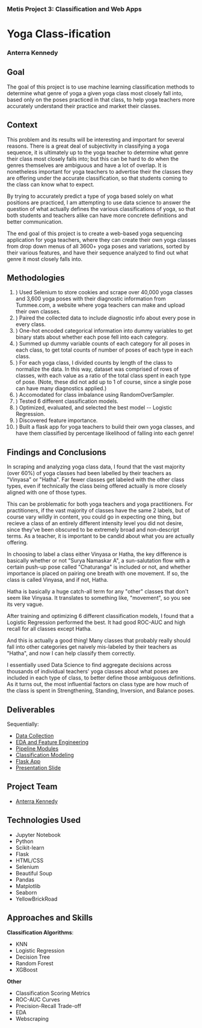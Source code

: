 ### Metis Project 3: Classification and Web Apps

# Yoga Class-ification

### Anterra Kennedy

## Goal

The goal of this project is to use machine learning classification methods to determine what genre of yoga a given yoga class most closely fall into, based only on the poses practiced in that class, to help yoga teachers more accurately understand their practice and market their classes.

## Context

This problem and its results will be interesting and important for several reasons. There is a great deal of subjectivity in classifying a yoga sequence, it is ultimately up to the yoga teacher to determine what genre their class most closely falls into; but this can be hard to do when the genres themselves are ambiguous and have a lot of overlap. It is nonetheless important for yoga teachers to advertise their the classes they are offering under the accurate classification, so that students coming to the class can know what to expect.

By trying to accurately predict a type of yoga based solely on what positions are practiced, I am attempting to use data science to answer the question of what actually defines the various classifications of yoga, so that both students and teachers alike can have more concrete definitions and better communication.

The end goal of this project is to create a web-based yoga sequencing application for yoga teachers, where they can create their own yoga classes from drop down menus of all 3600+ yoga poses and variations, sorted by their various features, and have their sequence analyzed to find out what genre it most closely falls into.

## Methodologies

1. ) Used Selenium to store cookies and scrape over 40,000 yoga classes and 3,600 yoga poses with their diagnostic information from Tummee.com, a website where yoga teachers can make and upload their own classes.
2. ) Paired the collected data to include diagnostic info about every pose in every class.
3. ) One-hot encoded categorical information into dummy variables to get binary stats about whether each pose fell into each category.
4. ) Summed up dummy variable counts of each category for all poses in each class, to get total counts of number of poses of each type in each class.
5. ) For each yoga class, I divided counts by length of the class to normalize the data. In this way, dataset was comprised of rows of classes, with each value as a ratio of the total class spent in each type of pose. (Note, these did not add up to 1 of course, since a single pose can have many diagnostics applied.)
6. ) Accomodated for class imbalance using RandomOverSampler.
7. ) Tested 6 different classification models.
8. ) Optimized, evaluated, and selected the best model -- Logistic Regression.
9. ) Discovered feature importance.
10. ) Built a flask app for yoga teachers to build their own yoga classes, and have them classified by percentage likelihood of falling into each genre!

## Findings and Conclusions

In scraping and analyzing yoga class data, I found that the vast majority (over 60%) of yoga classes had been labelled by their teachers as "Vinyasa" or "Hatha". Far fewer classes get labeled with the other class types, even if technically the class being offered actually is more closely aligned with one of those types.

This can be problematic for both yoga teachers and yoga practitioners. For practitioners, if the vast majority of classes have the same 2 labels, but of course vary wildly in content, you could go in expecting one thing, but recieve a class of an entirely different intensity level you did not desire, since they've been obscured to be extremely broad and non-descript terms. As a teacher, it is important to be candid about what you are actually offering.

In choosing to label a class either Vinyasa or Hatha, the key difference is basically whether or not "Surya Namaskar A", a sun-salutation flow with a certain push-up pose called "Chaturanga" is included or not, and whether importance is placed on pairing one breath with one movement. If so, the class is called Vinyasa, and if not, Hatha.

Hatha is basically a huge catch-all term for any "other" classes that don't seem like Vinyasa. It translates to something like, "movement", so you see its very vague.

After training and optimizing 6 different classification models, I found that a Logistic Regression performed the best. It had good ROC-AUC and high recall for all classes except Hatha.

And this is actually a good thing! Many classes that probably really should fall into other categories get naively mis-labeled by their teachers as "Hatha", and now I can help classify them correctly.

I essentially used Data Science to find aggregate decisions across thousands of individual teachers' yoga classes about what poses are included in each type of class, to better define those ambiguous definitions. As it turns out, the most influential factors on class type are how much of the class is spent in Strengthening, Standing, Inversion, and Balance poses.

## Deliverables

Sequentially:

- [Data Collection](https://github.com/anterra/yoga-class-ifying/tree/master/data_collection)
- [EDA and Feature Engineering](https://github.com/anterra/yoga-class-ifying/blob/master/classification_modeling/eda_feature_engineering.ipynb)
- [Pipeline Modules](https://github.com/anterra/yoga-class-ifying/blob/master/classification_modeling/pipeline_modules.py)
- [Classification Modeling](https://github.com/anterra/yoga-class-ifying/blob/master/classification_modeling/classification_modeling.ipynb)
- [Flask App](https://github.com/anterra/yoga-class-ifying/tree/master/flask_app)
- [Presentation Slide]()

## Project Team

- [Anterra Kennedy](https://www.linkedin.com/in/anterrakennedy/)

## Technologies Used

- Jupyter Notebook
- Python
- Scikit-learn
- Flask
- HTML/CSS
- Selenium
- Beautiful Soup
- Pandas
- Matplotlib
- Seaborn
- YellowBrickRoad

## Approaches and Skills

**Classification Algorithms**:

- KNN
- Logistic Regression
- Decision Tree
- Random Forest
- XGBoost

**Other**

- Classification Scoring Metrics
- ROC-AUC Curves
- Precision-Recall Trade-off
- EDA
- Webscraping
